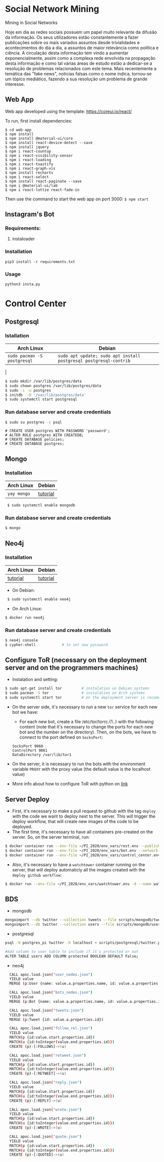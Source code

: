 # Social Network Mining
 
Mining in Social Networks

Hoje em dia as redes sociais possuem um papel muito relevante da difusão da informação. Os seus utilizadores estão constantemente a fazer publicações sobre os mais variados assuntos desde trivialidades e acontecimentos do dia a dia, a assuntos de maior relevância como política e ciência. A circulação desta informação tem vindo a aumentar exponencialmente, assim como a complexa rede envolvida na propagação desta informação e como tal várias áreas de estudo estão a dedicar-se a resolução de problemas relacionados com este tema. Mais recentemente a temática das "fake news", noticias falsas como o nome indica, tornou-se um tópico mediático, fazendo a sua resolução um problema de grande interesse.

## Web App

Web app developed using the template: https://coreui.io/react/

To run, first install dependencies:
```
$ cd web-app
$ npm install
$ npm install @material-ui/core
$ npm install react-device-detect --save
$ npm install jquery
$ npm i react-countup
$ npm i react-visibility-sensor
$ npm i react-loading
$ npm i react-toastify
$ npm i react-graph-vis
$ npm install recharts
$ npm i react-select
$ npm install react-paginate --save
$ npm i @material-ui/lab
$ npm i react-lottie react-fade-in
```

Then use the command to start the web app on port 3000:
`$ npm start`

## Instagram's Bot

### Requirements:

1. instaloader
    

### Installation

`pip3 install -r requirements.txt `


### Usage

` python3 insta.py `


# Control Center
## Postgresql
### Istallation

| Arch Linux | Debian |
| ---------- | ------ |
| `sudo pacman -S postgresql` | `sudo apt update; sudo apt install postgresql postgresql-contrib`
 |

 ```bash
 $ sudo mkdir /var/lib/postgres/data
 $ sudo chown postgres /var/lib/postgres/data
 $ sudo -i -u postgres
 $ initdb  -D '/var/lib/postgres/data'
 $ sudo systemctl start postgresql
 ```

### Run database server and create credentials
 ```bash
 $ sudo su postgres -c psql
 ```
 ```postgres
 # CREATE USER postgres WITH PASSWORD 'password';
 # ALTER ROLE postgres WITH CREATEDB; 
 # CREATE DATABASE policies;
 # CREATE DATABASE postgres;
 ```

## Mongo
### Installation
| Arch Linux | Debian |
| ---------- | ------ |
| `yay mongo` | [tutorial](https://docs.mongodb.com/manual/tutorial/install-mongodb-on-ubuntu/)

```bash
 $ sudo systemctl enable mongodb
```

### Run database server and create credentials
 ```bash
 $ mongo
 ```

## Neo4j
### Installation
| Arch Linux | Debian |
| ---------- | ------ |
| [tutorial](https://neo4j.com/developer/docker-run-neo4j/) | [tutorial](https://neo4j.com/docs/operations-manual/current/installation/linux/)

 - On Debian:
```bash
 $ sudo systemctl enable neo4j
```

 - On Arch Linux:
 ```bash
 $ docker run neo4j
 ```

### Run database server and create credentials
 ```bash
 $ neo4j console 
 $ cypher-shell            # to set new password
 ```

## Configure ToR (necessary on the deployment server and on the programmers machines)
 - Instalation and setting:
 ```bash
 $ sudo apt-get install tor         # instalation on Debian systems
 $ sudo pacman -S tor               # instalation on Arch systems
 $ sudo systemctl start tor         # on the deployment server is recomended to enable the service instead of starting it each time the machine boots
 ```

 - On the server side, it's necessary to run a new `tor` service for each new bot we have:
   - For each new bot, create a file /etc/tor/torrc.{1..<number of bots>} with the following content (note that it's necessary to change the ports for each new bot and the number on the directory). Then, on the bots, we have to connect to the port defined on `SocksPort`:
   ```
   SocksPort 9060
   ControlPort 9061
   DataDirectory /var/lib/tor1
   ```

 - On the server, it is necessary to run the bots with the environment variable `PROXY` with the proxy value (the default value is the localhost value)
 - More info about how to configure ToR with python on [link](https://medium.com/@jasonrigden/using-tor-with-the-python-request-library-79015b2606cb)


## Server Deploy
 - First, it's necessary to make a pull request to github with the tag `deploy` with the code we want to deploy next to the server. This will trigger the deploy workflow, that will create new images of the code to be deployed.
 - The first time, it's necessary to have all containers pre-created on the server. So, on the server terminal, run:
 ```bash
 $ docker container run --env-file ~/PI_2020/env_vars/rest.env --publish 7000:7000 --detach --name rest docker.pkg.github.com/detiuaveiro/social-network-mining/rest                # run the rest container
 $ docker container run --env-file ~/PI_2020/env_vars/bot.env --network host --detach --name bot docker.pkg.github.com/detiuaveiro/social-network-mining/bot                # run the bot container
 $ docker container run --env-file ~/PI_2020/env_vars/control_center.env --cpus=".8" --memory="14g" --detach --name control_center docker.pkg.github.com/detiuaveiro/social-network-mining/control_center               # run the control center container 
 ```
 - Also, it's necessary to have a `watchtower` container running on the server, that will deploy automaticly all the images created with the `deploy github workflow`:
 ```bash
 $ docker run --env-file ~/PI_2020/env_vars/watchtower.env -d --name watchtower -v /var/run/docker.sock:/var/run/docker.sock -v ~/.docker/config.json:/config.json containrrr/watchtower
 ```

## BDS
- mongodb
```bash
mongoimport --db twitter --collection tweets --file scripts/mongodb/tweets.json -u user -p password
mongoimport --db twitter --collection users --file scripts/mongodb/users.json -u user -p password
```
- postgresql
```bash
psql -U postgres_pi twitter -h localhost < scripts/postgresql/twitter.pgsql 
```
```bash
#Add column to user table to include if it's protected or not
ALTER TABLE users ADD COLUMN protected BOOLEAN DEFAULT False;
```

- neo4j
```bash
  CALL apoc.load.json("user_nodes.json")
  YIELD value
  MERGE (p:User {name: value.a.properties.name, id: value.a.properties.id, username: value.a.properties.username})
```
```bash
  CALL apoc.load.json("bots_nodes.json")
  YIELD value
  MERGE (p:Bot {name: value.a.properties.name, id: value.a.properties.id, username: value.a.properties.username})
```
```bash
  CALL apoc.load.json("tweets.json")
  YIELD value
  MERGE (p:Tweet {id: value.a.properties.id})
```
```bash
  CALL apoc.load.json("follow_rel.json")
  YIELD value
  MATCH(p {id:value.start.properties.id})
  MATCH(u {id:toInteger(value.end.properties.id)})
  CREATE (p)-[:FOLLOWS]->(u)
```
```bash
  CALL apoc.load.json("retweet.json")
  YIELD value
  MATCH(p {id:value.start.properties.id})
  MATCH(u {id:toInteger(value.end.properties.id)})
  CREATE (p)-[:RETWEET]->(u)
```
```bash
  CALL apoc.load.json("reply.json")
  YIELD value
  MATCH(p {id:value.start.properties.id})
  MATCH(u {id:toInteger(value.end.properties.id)})
  CREATE (p)-[:REPLY]->(u)
```
```bash
  CALL apoc.load.json("wrote.json")
  YIELD value
  MATCH(p {id:value.start.properties.id})
  MATCH(u {id:toInteger(value.end.properties.id)})
  CREATE (p)-[:WROTE]->(u)
```
```bash
  CALL apoc.load.json("quote.json")
  YIELD value
  MATCH(p {id:value.start.properties.id})
  MATCH(u {id:toInteger(value.end.properties.id)})
  CREATE (p)-[:QUOTED]->(u)
```
